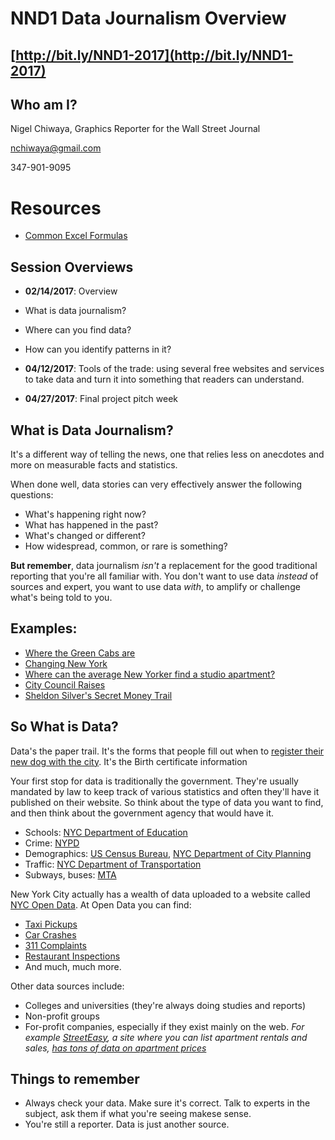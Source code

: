 # NND1 Data Journalism Overview

## [http://bit.ly/NND1-2017](http://bit.ly/NND1-2017)

## Who am I?

Nigel Chiwaya, Graphics Reporter for the Wall Street Journal

nchiwaya@gmail.com

347-901-9095


# Resources

- [Common Excel Formulas](resources/CommonFormulasFunctions.pdf)


## Session Overviews
- **02/14/2017**:  Overview 
 - What is data journalism? 
 - Where can you find data?
 - How can you identify patterns in it?

- **04/12/2017**: Tools of the trade: using several free websites and services to take data and turn it into something that readers can understand.

- **04/27/2017**: Final project pitch week

## What is Data Journalism?
It's a different way of telling the news, one that relies less on anecdotes and more on measurable facts and statistics.

When done well, data stories can very effectively answer the following questions:
- What's happening right now?
- What has happened in the past?
- What's changed or different?
- How widespread, common, or rare is something?

**But remember**, data journalism *isn't* a replacement for the good traditional reporting that you're all familiar with. You don't want to use data *instead* of sources and expert, you want to use data *with*, to amplify or challenge what's being told to you.

## Examples: 
- [Where the Green Cabs are](https://www.dnainfo.com/new-york/20150202/washington-heights/map-see-how-often-green-cabs-stop-your-neighborhood)
- [Changing New York](https://www.dnainfo.com/new-york/20160831/gowanus/map-gowanus-disappearing-latino-population) 
- [Where can the average New Yorker find a studio apartment?](https://www.dnainfo.com/new-york/20150416/inwood/map-where-can-average-new-yorker-afford-studio-apartment)
- [City Council Raises](https://www.dnainfo.com/new-york/20160210/jackson-heights/map-your-councilman-just-got-raise-see-how-much-more-they-make-than-you) 
- [Sheldon Silver's Secret Money Trail](https://www.dnainfo.com/new-york/20150122/lower-east-side/sheldon-silver-be-arrested-thursday-on-corruption-charges-report-says)

## So What is Data?
Data's the paper trail. It's the forms that people fill out when to [register their new dog with the city](resources/vet-doglicense-form.pdf). It's the Birth certificate information

Your first stop for data is traditionally the government. They're usually mandated by law to keep track of various statistics and often they'll have it published on their website. So think about the type of data you want to find, and then think about the government agency that would have it.

- Schools: [NYC Department of Education](http://schools.nyc.gov/Accountability/data/default.htm)
- Crime: [NYPD](http://www.nyc.gov/html/nypd/html/crime_prevention/crime_statistics.shtml)
- Demographics: [US Census Bureau](https://factfinder.census.gov/faces/nav/jsf/pages/index.xhtml), [NYC Department of City Planning](http://gis.nyc.gov/census/)
- Traffic: [NYC Department of Transportation](http://www.nyc.gov/html/dot/html/about/datafeeds.shtml)
- Subways, buses: [MTA](http://web.mta.info/nyct/facts/ridership/index.htm)


New York City actually has a wealth of data uploaded to a website called [NYC Open Data](http://nycopendata.socrata.com). At Open Data you can find:

- [Taxi Pickups](https://nycopendata.socrata.com/browse?q=taxi)
- [Car Crashes](https://data.cityofnewyork.us/Public-Safety/NYPD-Motor-Vehicle-Collisions/h9gi-nx95/data)
- [311 Complaints](https://data.cityofnewyork.us/Social-Services/311-Service-Requests-from-2010-to-Present/erm2-nwe9/data)
- [Restaurant Inspections](https://data.cityofnewyork.us/Health/DOHMH-New-York-City-Restaurant-Inspection-Results/xx67-kt59)
- And much, much more.


Other data sources include:
- Colleges and universities (they're always doing studies and reports)
- Non-profit groups
- For-profit companies, especially if they exist mainly on the web. *For example [StreetEasy](http://streeteasy.com/blog/download-data/), a site where you can list apartment rentals and sales, [has tons of data on apartment prices](http://streeteasy.com/blog/download-data/)*

## Things to remember
- Always check your data. Make sure it's correct. Talk to experts in the subject, ask them if what you're seeing makese sense.
- You're still a reporter. Data is just another source.